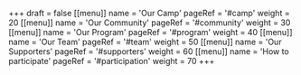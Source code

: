 +++
draft = false
[[menu]]
name = 'Our Camp'
pageRef = '#camp'
weight = 20
[[menu]]
name = 'Our Community'
pageRef = '#community'
weight = 30
[[menu]]
name = 'Our Program'
pageRef = '#program'
weight = 40
[[menu]]
name = 'Our Team'
pageRef = '#team'
weight = 50
[[menu]]
name = 'Our Supporters'
pageRef = '#supporters'
weight = 60
[[menu]]
name = 'How to participate'
pageRef = '#participation'
weight = 70
+++
